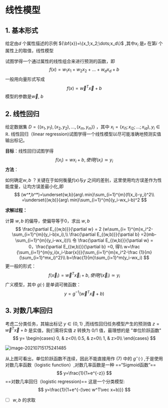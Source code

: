 # 线性模型



## 1. 基本形式

给定由$d$ 个属性描述的示例 ${\bf{x}}=\{x_1;x_2;\dots;x_d\}$ ,其中$x_i$ 是$\mathcal{x}$ 在第$i$ 个属性上的取值，线性模型

 试图学得一个通过属性的线性组合来进行预测的函数，即
$$
f(x)=w_1x_1+w_2x_2+\dots+w_dx_d+b
$$
一般用向量形式写成
$$
f(x)=\vec{w}^T\vec{x}+b
$$
模型的参数是$\vec{w}$, $b$ 



## 2. 线性回归

给定数据集 $D=\{(x_1,y_1),(x_2,y_2),\dots,(x_m,y_m)\}$ ，其中 $x_i=\{x_{i1};x_{i2};\dots;x_{id}\},y_i\in \mathbb{R}$. 线性回归（linear regression)试图学得一个线性模型以尽可能准确地预测实值输出标记。

**目标**：线性回归试图学得
$$
f(x_i)=wx_i+b,使得 f(x_i)\simeq y_i
$$
**方法**：

如何确定$w,b$ ？关键在于如何衡量$f(x)$与$y$ 之间的差别，这里使用均方误差作为性能度量，让均方误差最小化,即
$$
(w^*,b^*)=\underset{w,b}{arg\ min}\sum_{i=1}^{m}(f(x_i)-y_i)^2\\
=\underset{(w,b)}{arg\ min}\sum_{i=1}^{m}(y_i-wx_i-b)^2
$$

**求解过程：**

计算 $w,b$ 的偏导，使偏导等于0，求出 $w,b$
$$
\frac{\partial E_{(w,b)}}{\partial w} = 2 (w\sum_{i= 1}^{m}x_i^2-\sum_{i=1}^{m}(y_i-b)x_i),\\
\frac{\partial E_{(w,b)}}{\partial b} =2(mb-\sum_{i=1}^{m}(y_i-wx_i))\\
令 \frac{\partial E_{(w,b)}}{\partial w} = 0，\frac{\partial E_{(w,b)}}{\partial b} =0, 得\\
w=\frac {\sum_{i=1}^{m}y_i(x_i-\bar{x})}{\sum_{i=1}^{m}x_i^2-\frac {1}{m}(\sum_{i=1}^mx_i)^2}\\
b=\frac{1}{m}\sum_{i=1}^m(y_i-wx_i)
$$
更一般的形式：
$$
f(\vec x_i) = \vec w^T\vec x_i+b ,使得 f(\vec x_i)\simeq y_i
$$
广义模型，其中 $g(\cdot)$ 是单调可微函数：
$$
y= g^{-1}(\vec w^T\vec x+b)
$$




## 3. 对数几率回归

考虑二分类任务，其输出标记 $y\in \{0,1\}$  ,而线性回归任务模型产生的预测值 $z=\vec w^T\vec x+b$ 是实值，我们需将实值 $z$ 转换为 $0/1$ 值，最理想的是 "单位阶跃函数"
$$
y=
\begin{cases}
0, & z<0\\
0.5, & z=0\\
1, & z>0\\
\end{cases}
$$


![image-20210715175241485](https://kinvy-images.oss-cn-beijing.aliyuncs.com/Images/image-20210715175241485.png)

从上图可看出，单位阶跃函数不连续，因此不能直接用作 $(7)$ 中的 $g^-(\cdot)$ ,于是使用对数几率函数（logistic function）,对数几率函数是一种 ==“Sigmoid函数”==
$$
y=\frac{1}{1+e^{-z}}
$$
==对数几率回归（logistic regression)== 这是一个分类模型:
$$
y=\frac{1}{1+e^{-(\vec w^T\vec x+b)}}
$$

- [ ] $w,b$ 的求取






